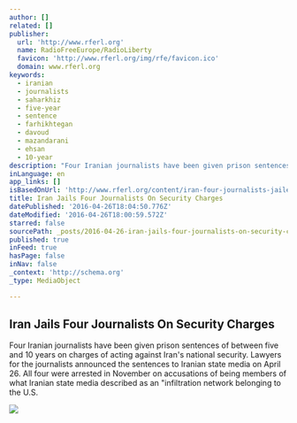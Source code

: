 ```yaml
---
author: []
related: []
publisher:
  url: 'http://www.rferl.org'
  name: RadioFreeEurope/RadioLiberty
  favicon: 'http://www.rferl.org/img/rfe/favicon.ico'
  domain: www.rferl.org
keywords:
  - iranian
  - journalists
  - saharkhiz
  - five-year
  - sentence
  - farhikhtegan
  - davoud
  - mazandarani
  - ehsan
  - 10-year
description: "Four Iranian journalists have been given prison sentences of between five and 10 years on charges of acting against Iran's national security. Lawyers for the journalists announced the sentences to Iranian state media on April 26. All four were arrested in November on accusations of being members of what Iranian state media described as an \"infiltration network belonging to the U.S."
inLanguage: en
app_links: []
isBasedOnUrl: 'http://www.rferl.org/content/iran-four-journalists-jailed/27699177.html'
title: Iran Jails Four Journalists On Security Charges
datePublished: '2016-04-26T18:04:50.776Z'
dateModified: '2016-04-26T18:00:59.572Z'
starred: false
sourcePath: _posts/2016-04-26-iran-jails-four-journalists-on-security-charges.md
published: true
inFeed: true
hasPage: false
inNav: false
_context: 'http://schema.org'
_type: MediaObject

---
```

<article style=""><h1>Iran Jails Four Journalists On Security Charges</h1><p>Four Iranian journalists have been given prison sentences of between five and 10 years on charges of acting against Iran's national security. Lawyers for the journalists announced the sentences to Iranian state media on April 26. All four were arrested in November on accusations of being members of what Iranian state media described as an "infiltration network belonging to the U.S.</p><img src="http://gdb.rferl.org/05B925A7-F023-4FA2-80F2-4E1FFD981F0A_mw1024_mh1024_s.jpg" /></article>